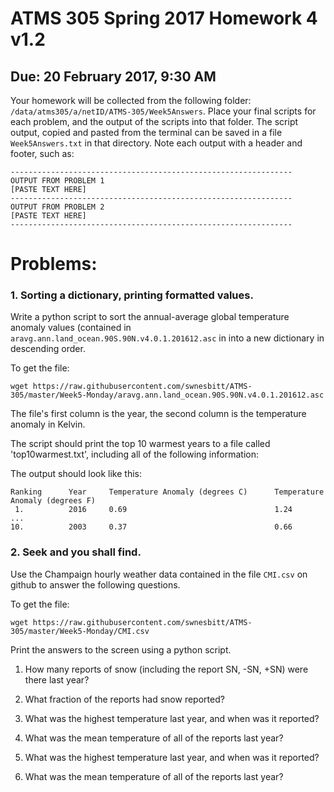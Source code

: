 # ATMS 305 Spring 2017 Homework 4  v1.2
## Due: 20 February 2017, 9:30 AM
Your homework will be collected from the following folder: `/data/atms305/a/netID/ATMS-305/Week5Answers`.  Place your final scripts for each problem, and the output of the scripts into that folder.  The script output, copied and pasted from the terminal can be saved in a file `Week5Answers.txt` in that directory.  Note each output with a header and footer, such as:
```
---------------------------------------------------------------
OUTPUT FROM PROBLEM 1
[PASTE TEXT HERE]
---------------------------------------------------------------
OUTPUT FROM PROBLEM 2
[PASTE TEXT HERE]
---------------------------------------------------------------
```
# Problems:

### 1. Sorting a dictionary, printing formatted values.

Write a python script to sort the annual-average global temperature anomaly values (contained in `aravg.ann.land_ocean.90S.90N.v4.0.1.201612.asc` in into a new dictionary in descending order.

To get the file:
```
wget https://raw.githubusercontent.com/swnesbitt/ATMS-305/master/Week5-Monday/aravg.ann.land_ocean.90S.90N.v4.0.1.201612.asc
```

The file's first column is the year, the second column is the temperature anomaly in Kelvin.

The script should print the top 10 warmest years to a file called 'top10warmest.txt', including all of the following information:

The output should look like this:
```
Ranking      Year     Temperature Anomaly (degrees C)      Temperature Anomaly (degrees F)
 1.          2016     0.69                                 1.24
...
10.          2003     0.37                                 0.66
```

### 2. Seek and you shall find.

Use the Champaign hourly weather data contained in the file `CMI.csv` on github to answer the following questions.

To get the file:
```
wget https://raw.githubusercontent.com/swnesbitt/ATMS-305/master/Week5-Monday/CMI.csv
```

Print the answers to the screen using a python script.

1. How many reports of snow (including the report SN, -SN, +SN) were there last year?
1. What fraction of the reports had snow reported?
1. What was the highest temperature last year, and when was it reported?
1. What was the mean temperature of all of the reports last year?

1. What was the highest temperature last year, and when was it reported?
1. What was the mean temperature of all of the reports last year?
